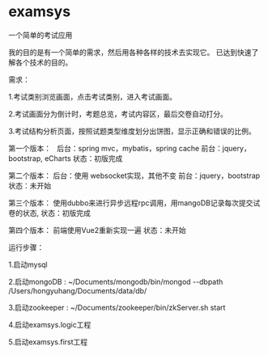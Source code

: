 # examsys
一个简单的考试应用

我的目的是有一个简单的需求，然后用各种各样的技术去实现它。
已达到快速了解各个技术的目的。

需求：

1.考试类别浏览画面，点击考试类别，进入考试画面。

2.考试画面分为倒计时，考题总览，考试内容区，最后交卷自动打分。

3.考试结构分析页面，按照试题类型维度划分出饼图，显示正确和错误的比例。
  
第一个版本：
    后台：spring mvc，mybatis，spring cache
    前台：jquery，bootstrap, eCharts
    状态：初版完成
    
第二个版本：
    后台：使用 websocket实现，其他不变
    前台：jquery，bootstrap
    状态：未开始
    
第三个版本：
	使用dubbo来进行异步远程rpc调用，用mangoDB记录每次提交试卷的状态,
	状态：初版完成

第四个版本：
	前端使用Vue2重新实现一遍
	状态：未开始
	

运行步骤：

1.启动mysql

2.启动mongoDB : ~/Documents/mongodb/bin/mongod --dbpath /Users/hongyuhang/Documents/data/db/

3.启动zookeeper : ~/Documents/zookeeper/bin/zkServer.sh start

4.启动examsys.logic工程

5.启动examsys.first工程